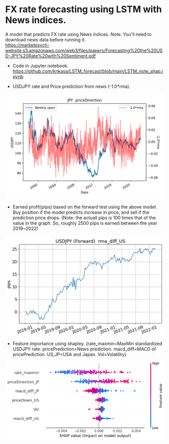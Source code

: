 # FX rate forecasting using LSTM with News indices.
A model that predicts FX rate using News indices.  Note: You'll need to download news data before running it.  
https://marketpsych-website.s3.amazonaws.com/web3/files/papers/Forecasting%20the%20USD-JPY%20Rate%20with%20Sentiment.pdf

* Code in Jupyter notebook.
https://github.com/knkasa/LSTM_forecast/blob/main/LSTM_note_shap.ipynb


* USDJPY rate and Price prediction from news (-1.0*rma).

![image1](https://github.com/knkasa/LSTM_forecast/blob/main/USDJPY%20priceDirection(JPY).png)

* Earned profit(pips) based on the forward test using the above model.  Buy position if the model predicts increase in price, and sell if the prediction price drops.  (Note: the actuall pips is 100 times that of the value in the graph.  So, roughly 2500 pips is earned between the year 2019~2022)

![image2](https://github.com/knkasa/LSTM_forecast/blob/main/Earned%20profit%20from%20forward%20test.png)

* Feature importance using shapley. (rate_maxmin=MaxMin standardized USDJPY rate.  pricePrediction=News prediction.  macd_diff=MACD of pricePrediction.  US,JP=USA and Japan. Vol=Volatility)

![image3](https://github.com/knkasa/LSTM_forecast/blob/main/Variable%20importance2.png)
